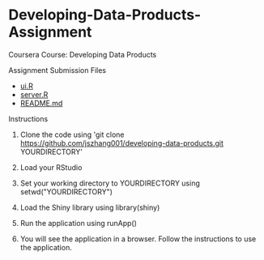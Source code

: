 Developing-Data-Products-Assignment
===================================

Coursera Course: Developing Data Products

Assignment Submission Files
- [ui.R](https://github.com/jszhang001/developing-data-products/blob/master/ui.R)
- [server.R](https://github.com/jszhang001/developing-data-products/blob/master/server.R)
- [README.md](https://github.com/jszhang001/developing-data-products/blob/master/README.md)

Instructions

1. Clone the code using 'git clone https://github.com/jszhang001/developing-data-products.git YOURDIRECTORY'

2. Load your RStudio

3. Set your working directory to YOURDIRECTORY using setwd("YOURDIRECTORY")

4. Load the Shiny library using library(shiny)

5. Run the application using runApp()

6. You will see the application in a browser. Follow the instructions to use the application.

